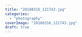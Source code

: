 ```yaml
---
title: "20180316_121743.jpg"
categories: 
  - "photography"
coverImage: "20180316_121743.jpg"
draft: true
---
```



